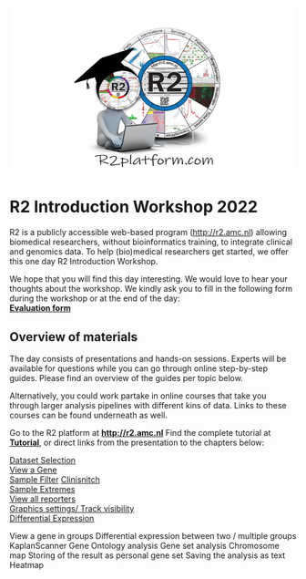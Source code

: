 <a id="r2_introduction_workshop_2022"> </a>

![](_static/images/R2IntroductionWorkshop/trainingpamflet.png "Figure 1:  Cell types, cytokines, and chemokine receptors as rheumatoid arthritis drug targets (Source DOI: 10.1211/PJ.2016.20201090)")

R2 Introduction Workshop 2022
=======
R2 is a publicly accessible web-based program (http://r2.amc.nl) allowing biomedical researchers, without bioinformatics training, to integrate clinical and genomics data. To help (bio)medical researchers get started, we offer this one day R2 Introduction Workshop.  
  
We hope that you will find this day interesting. We would love to hear your thoughts about the workshop. We kindly ask you to fill in the following form during the workshop or at the end of the day:   
[**Evaluation form**](https://forms.gle/M5E5Jzbms8zDATKz6 )


Overview of materials
---

The day consists of presentations and hands-on sessions. Experts will be available for questions while you can go through online step-by-step guides.
Please find an overview of the guides per topic below.  

Alternatively, you could work partake in online courses that take you through larger analysis pipelines with different kins of data. Links to these courses can be found underneath as well.  

Go to the R2 platform at **http://r2.amc.nl**
Find the complete tutorial at [**Tutorial**](https://r2-tutorials.readthedocs.io/en/latest), or direct links from the presentation to the chapters below: 

[Dataset Selection](https://r2-tutorials.readthedocs.io/en/latest/Using_Datasets.html)   
[View a Gene](https://r2-tutorials.readthedocs.io/en/latest/One_Gene_View.html)  
[Sample Filter](https://r2-tutorials.readthedocs.io/en/latest/One_Gene_View.html?highlight=View%20all%20reporters#step-7-selecting-subsets)
[Clinisnitch](https://r2-tutorials.readthedocs.io/en/latest/One_Gene_View.html?highlight=clinisnitch#step-8-find-best-track-separation-with-clinisnitch)  
[Sample Extremes](https://r2-tutorials.readthedocs.io/en/latest/Handyparts.html?highlight=Sample%20Extremes#collection-of-handy-tools-in-r2)  
[View all reporters](https://r2-tutorials.readthedocs.io/en/latest/One_Gene_View.html?highlight=View%20all%20reporters#step-10-probeset-verification)  
[Graphics settings/ Track visibility](https://r2-tutorials.readthedocs.io/en/latest/One_Gene_View.html?highlight=Graphics%20settings#step-6-adapting-plot)  
[Differential Expression](https://r2-tutorials.readthedocs.io/en/latest/Differential_Expression.html)  


View a gene in groups
Differential expression between two / multiple groups 
KaplanScanner
Gene Ontology analysis
Gene set analysis
Chromosome map
Storing of the result as personal gene set
Saving the analysis as text
Heatmap